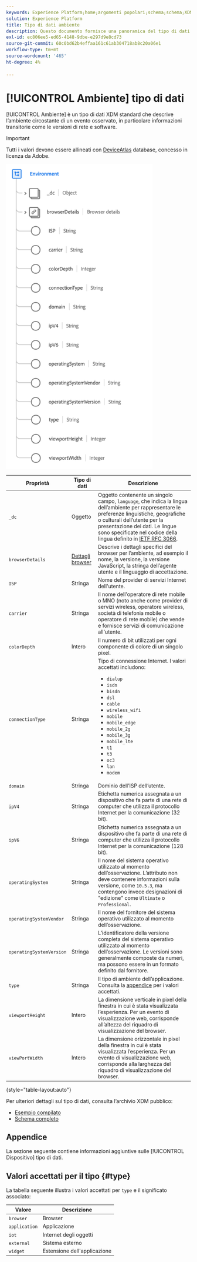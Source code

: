 ```yaml
---
keywords: Experience Platform;home;argomenti popolari;schema;schema;XDM;campi;schemi;schemi;ambiente;tipo di dati;tipo di dati;tipo di dati;
solution: Experience Platform
title: Tipo di dati ambiente
description: Questo documento fornisce una panoramica del tipo di dati XDM per l’ambiente.
exl-id: ec806ee5-ed65-4148-9dbe-e297d9e8cd73
source-git-commit: 60c0bd62b4effaa161c61ab304718ab8c20a06e1
workflow-type: tm+mt
source-wordcount: '465'
ht-degree: 4%

---
```


# [!UICONTROL Ambiente] tipo di dati

[!UICONTROL Ambiente] è un tipo di dati XDM standard che descrive l’ambiente circostante di un evento osservato, in particolare informazioni transitorie come le versioni di rete e software.

>[!IMPORTANT]
>
>Tutti i valori devono essere allineati con [DeviceAtlas](https://deviceatlas.com) database, concesso in licenza da Adobe.

<img src="../images/data-types/environment.png" width="400" /><br />

| Proprietà | Tipo di dati | Descrizione |
| --- | --- | --- |
| `_dc` | Oggetto | Oggetto contenente un singolo campo, `language`, che indica la lingua dell’ambiente per rappresentare le preferenze linguistiche, geografiche o culturali dell’utente per la presentazione dei dati. Le lingue sono specificate nel codice della lingua definito in [IETF RFC 3066](https://www.ietf.org/rfc/rfc3066.txt). |
| `browserDetails` | [Dettagli browser](./browser-details.md) | Descrive i dettagli specifici del browser per l’ambiente, ad esempio il nome, la versione, la versione JavaScript, la stringa dell’agente utente e il linguaggio di accettazione. |
| `ISP` | Stringa | Nome del provider di servizi Internet dell&#39;utente. |
| `carrier` | Stringa | Il nome dell&#39;operatore di rete mobile o MNO (noto anche come provider di servizi wireless, operatore wireless, società di telefonia mobile o operatore di rete mobile) che vende e fornisce servizi di comunicazione all&#39;utente. |
| `colorDepth` | Intero | Il numero di bit utilizzati per ogni componente di colore di un singolo pixel. |
| `connectionType` | Stringa | Tipo di connessione Internet. I valori accettati includono: <ul><li>`dialup`</li><li>`isdn`</li><li>`bisdn`</li><li>`dsl`</li><li>`cable`</li><li>`wireless_wifi`</li><li>`mobile`</li><li>`mobile_edge`</li><li>`mobile_2g`</li><li>`mobile_3g`</li><li>`mobile_lte`</li><li>`t1`</li><li>`t3`</li><li>`oc3`</li><li>`lan`</li><li>`modem`</li></ul> |
| `domain` | Stringa | Dominio dell’ISP dell’utente. |
| `ipV4` | Stringa | Etichetta numerica assegnata a un dispositivo che fa parte di una rete di computer che utilizza il protocollo Internet per la comunicazione (32 bit). |
| `ipV6` | Stringa | Etichetta numerica assegnata a un dispositivo che fa parte di una rete di computer che utilizza il protocollo Internet per la comunicazione (128 bit). |
| `operatingSystem` | Stringa | Il nome del sistema operativo utilizzato al momento dell’osservazione. L’attributo non deve contenere informazioni sulla versione, come `10.5.3`, ma contengono invece designazioni di &quot;edizione&quot; come `Ultimate` o `Professional`. |
| `operatingSystemVendor` | Stringa | Il nome del fornitore del sistema operativo utilizzato al momento dell’osservazione. |
| `operatingSystemVersion` | Stringa | L’identificatore della versione completa del sistema operativo utilizzato al momento dell’osservazione. Le versioni sono generalmente composte da numeri, ma possono essere in un formato definito dal fornitore. |
| `type` | Stringa | Il tipo di ambiente dell’applicazione. Consulta la [appendice](#type) per i valori accettati. |
| `viewportHeight` | Intero | La dimensione verticale in pixel della finestra in cui è stata visualizzata l’esperienza. Per un evento di visualizzazione web, corrisponde all’altezza del riquadro di visualizzazione del browser. |
| `viewPortWidth` | Intero | La dimensione orizzontale in pixel della finestra in cui è stata visualizzata l’esperienza. Per un evento di visualizzazione web, corrisponde alla larghezza del riquadro di visualizzazione del browser. |

{style="table-layout:auto"}

Per ulteriori dettagli sul tipo di dati, consulta l’archivio XDM pubblico:

* [Esempio compilato](https://github.com/adobe/xdm/blob/master/components/datatypes/environment.example.1.json)
* [Schema completo](https://github.com/adobe/xdm/blob/master/components/datatypes/environment.schema.json)

## Appendice

La sezione seguente contiene informazioni aggiuntive sulle [!UICONTROL Dispositivo] tipo di dati.

## Valori accettati per il tipo {#type}

La tabella seguente illustra i valori accettati per `type` e il significato associato:

| Valore | Descrizione |
| --- | --- |
| `browser` | Browser |
| `application` | Applicazione |
| `iot` | Internet degli oggetti |
| `external` | Sistema esterno |
| `widget` | Estensione dell&#39;applicazione |
